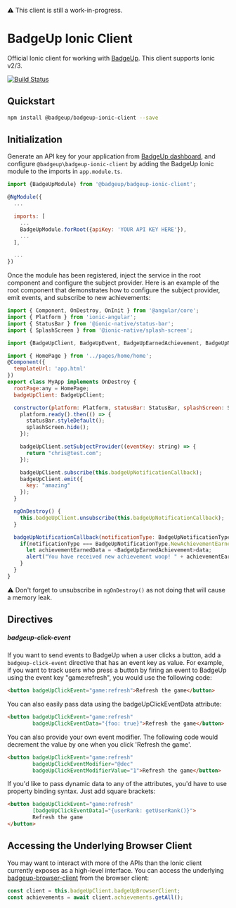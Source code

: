 :warning: This client is still a work-in-progress.

# BadgeUp Ionic Client
Official Ionic client for working with [BadgeUp](https://www.badgeup.io/). This client supports Ionic v2/3.

[![Build Status](https://travis-ci.org/BadgeUp/badgeup-ionic-client.svg?branch=master)](https://travis-ci.org/BadgeUp/badgeup-ionic-client)

## Quickstart

```sh
npm install @badgeup/badgeup-ionic-client --save
```

## Initialization
Generate an API key for your application from [BadgeUp dashboard](https://dashboard.badgeup.io/), and configure `@badgeup\badgeup-ionic-client` by adding the BadgeUp Ionic module to the imports in `app.module.ts`.

```js
import {BadgeUpModule} from '@badgeup/badgeup-ionic-client';

@NgModule({
  ...

  imports: [
    ...
    BadgeUpModule.forRoot({apiKey: 'YOUR API KEY HERE'}),
    ...
  ],

  ...
})

```

Once the module has been registered, inject the service in the root component and configure the subject provider.
Here is an example of the root component that demonstrates how to configure the subject provider, emit events, and subscribe to new achievements:

```js
import { Component, OnDestroy, OnInit } from '@angular/core';
import { Platform } from 'ionic-angular';
import { StatusBar } from '@ionic-native/status-bar';
import { SplashScreen } from '@ionic-native/splash-screen';

import {BadgeUpClient, BadgeUpEvent, BadgeUpEarnedAchievement, BadgeUpNotificationType} from '@badgeup/badgeup-ionic-client';

import { HomePage } from '../pages/home/home';
@Component({
  templateUrl: 'app.html'
})
export class MyApp implements OnDestroy {
  rootPage:any = HomePage;
  badgeUpClient: BadgeUpClient;

  constructor(platform: Platform, statusBar: StatusBar, splashScreen: SplashScreen, badgeUpClient: BadgeUpClient) {
    platform.ready().then(() => {
      statusBar.styleDefault();
      splashScreen.hide();
    });

    badgeUpClient.setSubjectProvider((eventKey: string) => {
      return "chris@test.com";
    });

    badgeUpClient.subscribe(this.badgeUpNotificationCallback);
    badgeUpClient.emit({
      key: "amazing"
    });
  }

  ngOnDestroy() {
    this.badgeUpClient.unsubscribe(this.badgeUpNotificationCallback);
  }

  badgeUpNotificationCallback(notificationType: BadgeUpNotificationType, data: any) {
    if(notificationType === BadgeUpNotificationType.NewAchievementEarned) {
      let achievementEarnedData = <BadgeUpEarnedAchievement>data;
      alert("You have received new achievement woop! " + achievementEarnedData.achievementId);
    }
  }
}
```

:warning: Don't forget to unsubscribe in `ngOnDestroy()` as not doing that will cause a memory leak.

## Directives

##### badgeup-click-event
If you want to send events to BadgeUp when a user clicks a button, add a `badgeup-click-event` directive that has an event key as value.
For example, if you want to track users who press a button by firing an event to BadgeUp using the event key "game:refresh", you would use the following code:

```html
<button badgeUpClickEvent="game:refresh">Refresh the game</button>
```

You can also easily pass data using the badgeUpClickEventData attribute:

```html
<button badgeUpClickEvent="game:refresh"
        badgeUpClickEventData="{foo: true}">Refresh the game</button>
```

You can also provide your own event modifier. The following code would decrement the value by one when you click 'Refresh the game'.
```html
<button badgeUpClickEvent="game:refresh"
        badgeUpClickEventModifier="@dec"
        badgeUpClickEventModifierValue="1">Refresh the game</button>
```

If you'd like to pass dynamic data to any of the attributes, you'd have to use property binding syntax. Just add square brackets:
```html
<button badgeUpClickEvent="game:refresh"
        [badgeUpClickEventData]="{userRank: getUserRank()}">
        Refresh the game
</button>
```

## Accessing the Underlying Browser Client

You may want to interact with more of the APIs than the Ionic client currently exposes as a high-level interface.
You can access the underlying [badgeup-browser-client](https://github.com/BadgeUp/badgeup-browser-client) from the browser client:

```ts
const client = this.badgeUpClient.badgeUpBrowserClient;
const achievements = await client.achievements.getAll();
```
